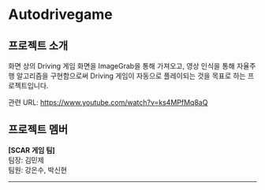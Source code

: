 # Autodrivegame

## 프로젝트 소개
화면 상의 Driving 게임 화면을 ImageGrab을 통해 가져오고, 영상 인식을 통해 자율주행 알고리즘을 구현함으로써 Driving 게임이 자동으로 플레이되는 것을 목표로 하는 프로젝트입니다.

관련 URL: https://www.youtube.com/watch?v=ks4MPfMq8aQ

## 프로젝트 멤버
**[SCAR 게임 팀]**</br>
팀장: 김민제</br>
팀원: 강은수, 박신현

***
